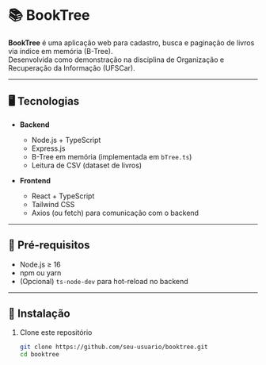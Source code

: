 # 📚 BookTree

 **BookTree** é uma aplicação web para cadastro, busca e paginação de livros via índice em memória (B-Tree).  
 Desenvolvida como demonstração na disciplina de Organização e Recuperação da Informação (UFSCar).

---

## 🖥️ Tecnologias

- **Backend**  
  - Node.js + TypeScript  
  - Express.js  
  - B-Tree em memória (implementada em `bTree.ts`)  
  - Leitura de CSV (dataset de livros)

- **Frontend**  
  - React + TypeScript  
  - Tailwind CSS  
  - Axios (ou fetch) para comunicação com o backend

---

## 🚀 Pré-requisitos

- Node.js ≥ 16  
- npm ou yarn  
- (Opcional) `ts-node-dev` para hot-reload no backend  

---

## 🔧 Instalação

1. Clone este repositório  
   ```bash
   git clone https://github.com/seu-usuario/booktree.git
   cd booktree
